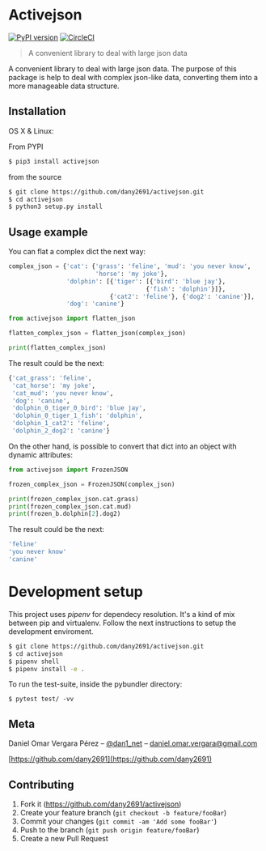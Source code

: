 # Activejson

[![PyPI version](https://badge.fury.io/py/activejson.svg)](https://badge.fury.io/py/activejson)
[![CircleCI](https://circleci.com/gh/dany2691/activejson.svg?style=svg)](https://circleci.com/gh/dany2691/activejson)

> A convenient library to deal with large json data

A convenient library to deal with large json data. The purpose of this package is help to deal with complex json-like data, converting them into a more manageable data structure.

## Installation

OS X & Linux:

From PYPI

```sh
$ pip3 install activejson
```

from the source

```sh
$ git clone https://github.com/dany2691/activejson.git
$ cd activejson
$ python3 setup.py install
```

## Usage example

You can flat a complex dict the next way:

```python
complex_json = {'cat': {'grass': 'feline', 'mud': 'you never know',
                        'horse': 'my joke'},
                'dolphin': [{'tiger': [{'bird': 'blue jay'},
                                      {'fish': 'dolphin'}]},
                            {'cat2': 'feline'}, {'dog2': 'canine'}],
                'dog': 'canine'}
```

```python
from activejson import flatten_json

flatten_complex_json = flatten_json(complex_json)

print(flatten_complex_json)
```

The result could be the next:

```sh
{'cat_grass': 'feline',
 'cat_horse': 'my joke',
 'cat_mud': 'you never know',
 'dog': 'canine',
 'dolphin_0_tiger_0_bird': 'blue jay',
 'dolphin_0_tiger_1_fish': 'dolphin',
 'dolphin_1_cat2': 'feline',
 'dolphin_2_dog2': 'canine'}
```

On the other hand, is possible to convert that dict into an object with dynamic attributes:

```python
from activejson import FrozenJSON

frozen_complex_json = FrozenJSON(complex_json)

print(frozen_complex_json.cat.grass)
print(frozen_complex_json.cat.mud)
print(frozen_b.dolphin[2].dog2)
```

The result could be the next:

```sh
'feline'
'you never know'
'canine'
```

# Development setup

This project uses _pipenv_ for dependecy resolution. It's a kind of mix between
pip and virtualenv. Follow the next instructions to setup the development enviroment.

```sh
$ git clone https://github.com/dany2691/activejson.git
$ cd activejson
$ pipenv shell
$ pipenv install -e .
```

To run the test-suite, inside the pybundler directory:

```shell
$ pytest test/ -vv
```

## Meta

Daniel Omar Vergara Pérez – [@dan1_net](https://twitter.com/dan1_net) – daniel.omar.vergara@gmail.com

[https://github.com/dany2691](https://github.com/dany2691)

## Contributing

1. Fork it (<https://github.com/dany2691/activejson>)
2. Create your feature branch (`git checkout -b feature/fooBar`)
3. Commit your changes (`git commit -am 'Add some fooBar'`)
4. Push to the branch (`git push origin feature/fooBar`)
5. Create a new Pull Request
